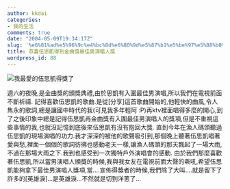 ```yaml
---
author: kkdai
categories:
- 我的生活
comments: true
date: "2004-05-09T19:34:17Z"
slug: '%e6%81%ad%e5%96%9c%e4%bc%8d%e6%80%9d%e5%87%b1%e5%be%97%e5%88%b0%e9%87%91%e6%9b%b2%e7%8d%8e%e6%9c%80%e4%bd%b3%e7%94%b7%e6%bc%94%e5%94%b1%e4%ba%ba%e7%8d%8e'
title: 恭喜伍思凱得到金曲獎最佳男演唱人獎
wordpress_id: 88
---
```


![我最愛的伍思凱得獎了](http://www.evanlin.com/blog/archives/0510/480910909.jpg)

週六的夜晚,是金曲獎的頒獎典禮,由於思凱有入圍最佳男演唱,所以我們在電視前面不斷祈禱.
記得喜歡伍思凱的歌曲.是從[分享]這首歌曲開始的,他輕快的曲風,令人雋永的歌詞,總是讓國中時代的我(可見我多年輕阿 :P)再ktv裡面唱得多麼的開心,到了之後印象中總是記得伍思凱再金曲獎有入圍最佳男演唱人的獎項,但是不重視這些事情的我,也就沒記憶到底後來伍思凱有沒有抱回大獎.
直到今年在漁人碼頭聽過伍思凱的現場演唱的功力.我才深深的被他的歌聲吸引到,那個晚上聽著伍思凱唱著愛與愁,裡面一個個的歌詞彷彿也感動老天一樣,讓漁人碼頭的那天飄起了一場大雨,不過在那場大雨之下.我到也感受到一次獨特戶外演唱會的感動.
由於我們那麼喜歡著伍思凱,所以當男演唱人頒獎的時候,我與我女友在電視前面大聲的嘶吼,希望伍思凱能夠拿下最佳男演唱人獎項,當....宣佈得獎者的時候,我們除了大叫....就是留下了許多的[英雄淚]...是英雄淚...不然就是切到洋蔥了...
